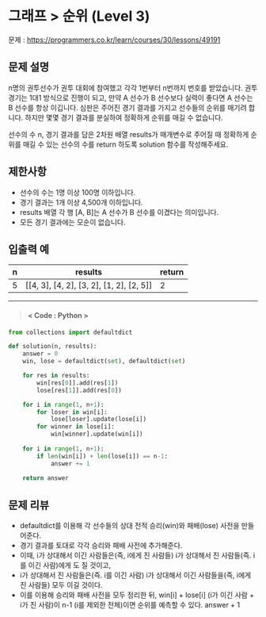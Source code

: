 # 그래프 > 순위 (Level 3)
문제 : https://programmers.co.kr/learn/courses/30/lessons/49191

## 문제 설명
n명의 권투선수가 권투 대회에 참여했고 각각 1번부터 n번까지 번호를 받았습니다. 권투 경기는 1대1 방식으로 진행이 되고, 만약 A 선수가 B 선수보다 실력이 좋다면 A 선수는 B 선수를 항상 이깁니다. 심판은 주어진 경기 결과를 가지고 선수들의 순위를 매기려 합니다. 하지만 몇몇 경기 결과를 분실하여 정확하게 순위를 매길 수 없습니다.

선수의 수 n, 경기 결과를 담은 2차원 배열 results가 매개변수로 주어질 때 정확하게 순위를 매길 수 있는 선수의 수를 return 하도록 solution 함수를 작성해주세요.

## 제한사항
- 선수의 수는 1명 이상 100명 이하입니다.
- 경기 결과는 1개 이상 4,500개 이하입니다.
- results 배열 각 행 [A, B]는 A 선수가 B 선수를 이겼다는 의미입니다.
- 모든 경기 결과에는 모순이 없습니다.

## 입출력 예

| n | results | return |
| --- | --- | --- |
| 5 | [[4, 3], [4, 2], [3, 2], [1, 2], [2, 5]] | 2 |

____

> #### < Code : Python >
```python
from collections import defaultdict

def solution(n, results):
    answer = 0
    win, lose = defaultdict(set), defaultdict(set)

    for res in results:
        win[res[0]].add(res[1])
        lose[res[1]].add(res[0])

    for i in range(1, n+1):
        for loser in win[i]:
            lose[loser].update(lose[i])
        for winner in lose[i]:
            win[winner].update(win[i])
        
    for i in range(1, n+1):
        if len(win[i]) + len(lose[i]) == n-1:
            answer += 1
        
    return answer
```

## 문제 리뷰
- defaultdict를 이용해 각 선수들의 상대 전적 승리(win)와 패배(lose) 사전을 만들어준다.
- 경기 결과를 토대로 각각 승리와 패배 사전에 추가해준다.
- 이때, i가 상대해서 이긴 사람들은(즉, i에게 진 사람들) i가 상대해서 진 사람들(즉. i를 이긴 사람)에게 도 질 것이고,
- i가 상대해서 진 사람들은(즉. i를 이긴 사람) i가 상대해서 이긴 사람들을(즉, i에게 진 사람들) 모두 이길 것이다.
- 이를 이용해 승리와 패배 사전을 모두 정리한 뒤, win[i] + lose[i] (i가 이긴 사람 + i가 진 사람)이 n-1 (i를 제외한 전체)이면 순위를 예측할 수 있다. answer + 1